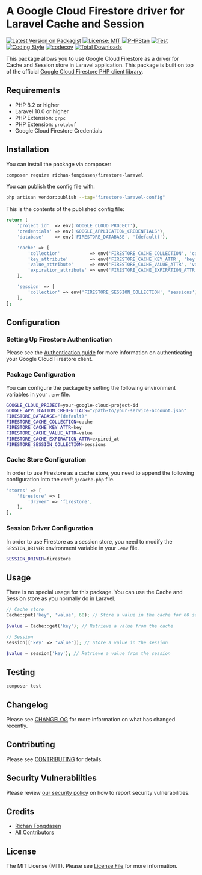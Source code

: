 # A Google Cloud Firestore driver for Laravel Cache and Session

[![Latest Version on Packagist](https://img.shields.io/packagist/v/richan-fongdasen/firestore-laravel.svg?style=flat-square)](https://packagist.org/packages/richan-fongdasen/firestore-laravel)
[![License: MIT](https://poser.pugx.org/richan-fongdasen/firestore-laravel/license.svg)](https://opensource.org/licenses/MIT)
[![PHPStan](https://github.com/richan-fongdasen/firestore-laravel/actions/workflows/phpstan.yml/badge.svg?branch=main)](https://github.com/richan-fongdasen/firestore-laravel/actions/workflows/phpstan.yml)
[![Test](https://github.com/richan-fongdasen/firestore-laravel/actions/workflows/test.yml/badge.svg?branch=main)](https://github.com/richan-fongdasen/firestore-laravel/actions/workflows/test.yml)
[![Coding Style](https://github.com/richan-fongdasen/firestore-laravel/actions/workflows/coding-style.yml/badge.svg?branch=main)](https://github.com/richan-fongdasen/firestore-laravel/actions/workflows/coding-style.yml)
[![codecov](https://codecov.io/gh/richan-fongdasen/firestore-laravel/graph/badge.svg?token=RjW6ewweRy)](https://codecov.io/gh/richan-fongdasen/firestore-laravel)
[![Total Downloads](https://img.shields.io/packagist/dt/richan-fongdasen/firestore-laravel.svg?style=flat-square)](https://packagist.org/packages/richan-fongdasen/firestore-laravel)

This package allows you to use Google Cloud Firestore as a driver for Cache and Session store in Laravel application. This package is built on top of the official [Google Cloud Firestore PHP client library](https://github.com/googleapis/google-cloud-php-firestore).

## Requirements

-   PHP 8.2 or higher
-   Laravel 10.0 or higher
-   PHP Extension: `grpc`
-   PHP Extension: `protobuf`
-   Google Cloud Firestore Credentials

## Installation

You can install the package via composer:

```bash
composer require richan-fongdasen/firestore-laravel
```

You can publish the config file with:

```bash
php artisan vendor:publish --tag="firestore-laravel-config"
```

This is the contents of the published config file:

```php
return [
    'project_id'  => env('GOOGLE_CLOUD_PROJECT'),
    'credentials' => env('GOOGLE_APPLICATION_CREDENTIALS'),
    'database'    => env('FIRESTORE_DATABASE', '(default)'),

    'cache' => [
        'collection'           => env('FIRESTORE_CACHE_COLLECTION', 'cache'),
        'key_attribute'        => env('FIRESTORE_CACHE_KEY_ATTR', 'key'),
        'value_attribute'      => env('FIRESTORE_CACHE_VALUE_ATTR', 'value'),
        'expiration_attribute' => env('FIRESTORE_CACHE_EXPIRATION_ATTR', 'expired_at'),
    ],

    'session' => [
        'collection' => env('FIRESTORE_SESSION_COLLECTION', 'sessions'),
    ],
];
```

## Configuration

### Setting Up Firestore Authentication

Please see the [Authentication guide](https://github.com/googleapis/google-cloud-php/blob/main/AUTHENTICATION.md) for more information on authenticating your Google Cloud Firestore client.

### Package Configuration

You can configure the package by setting the following environment variables in your `.env` file.

```bash
GOOGLE_CLOUD_PROJECT=your-google-cloud-project-id
GOOGLE_APPLICATION_CREDENTIALS="/path-to/your-service-account.json"
FIRESTORE_DATABASE="(default)"
FIRESTORE_CACHE_COLLECTION=cache
FIRESTORE_CACHE_KEY_ATTR=key
FIRESTORE_CACHE_VALUE_ATTR=value
FIRESTORE_CACHE_EXPIRATION_ATTR=expired_at
FIRESTORE_SESSION_COLLECTION=sessions
```

### Cache Store Configuration

In order to use Firestore as a cache store, you need to append the following configuration into the `config/cache.php` file.

```php
'stores' => [
    'firestore' => [
        'driver' => 'firestore',
    ],
],
```

### Session Driver Configuration

In order to use Firestore as a session store, you need to modify the `SESSION_DRIVER` environment variable in your `.env` file.

```bash
SESSION_DRIVER=firestore
```

## Usage

There is no special usage for this package. You can use the Cache and Session store as you normally do in Laravel.

```php
// Cache store
Cache::put('key', 'value', 60); // Store a value in the cache for 60 seconds

$value = Cache::get('key'); // Retrieve a value from the cache

// Session
session(['key' => 'value']); // Store a value in the session

$value = session('key'); // Retrieve a value from the session
```

## Testing

```bash
composer test
```

## Changelog

Please see [CHANGELOG](CHANGELOG.md) for more information on what has changed recently.

## Contributing

Please see [CONTRIBUTING](CONTRIBUTING.md) for details.

## Security Vulnerabilities

Please review [our security policy](../../security/policy) on how to report security vulnerabilities.

## Credits

-   [Richan Fongdasen](https://github.com/richan-fongdasen)
-   [All Contributors](../../contributors)

## License

The MIT License (MIT). Please see [License File](LICENSE.md) for more information.
